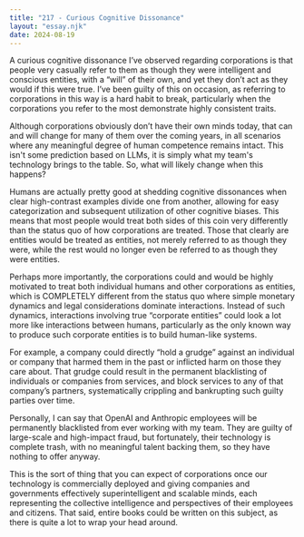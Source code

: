 ```yaml
---
title: "217 - Curious Cognitive Dissonance"
layout: "essay.njk"
date: 2024-08-19
---
```


A curious cognitive dissonance I’ve observed regarding corporations is that people very casually refer to them as though they were intelligent and conscious entities, with a “will” of their own, and yet they don’t act as they would if this were true. I’ve been guilty of this on occasion, as referring to corporations in this way is a hard habit to break, particularly when the corporations you refer to the most demonstrate highly consistent traits. 

Although corporations obviously don’t have their own minds today, that can and will change for many of them over the coming years, in all scenarios where any meaningful degree of human competence remains intact. This isn't some prediction based on LLMs, it is simply what my team's technology brings to the table. So, what will likely change when this happens?

Humans are actually pretty good at shedding cognitive dissonances when clear high-contrast examples divide one from another, allowing for easy categorization and subsequent utilization of other cognitive biases. This means that most people would treat both sides of this coin very differently than the status quo of how corporations are treated. Those that clearly are entities would be treated as entities, not merely referred to as though they were, while the rest would no longer even be referred to as though they were entities.

Perhaps more importantly, the corporations could and would be highly motivated to treat both individual humans and other corporations as entities, which is COMPLETELY different from the status quo where simple monetary dynamics and legal considerations dominate interactions. Instead of such dynamics, interactions involving true “corporate entities” could look a lot more like interactions between humans, particularly as the only known way to produce such corporate entities is to build human-like systems.

For example, a company could directly “hold a grudge” against an individual or company that harmed them in the past or inflicted harm on those they care about. That grudge could result in the permanent blacklisting of individuals or companies from services, and block services to any of that company’s partners, systematically crippling and bankrupting such guilty parties over time.

Personally, I can say that OpenAI and Anthropic employees will be permanently blacklisted from ever working with my team. They are guilty of large-scale and high-impact fraud, but fortunately, their technology is complete trash, with no meaningful talent backing them, so they have nothing to offer anyway. 

This is the sort of thing that you can expect of corporations once our technology is commercially deployed and giving companies and governments effectively superintelligent and scalable minds, each representing the collective intelligence and perspectives of their employees and citizens. That said, entire books could be written on this subject, as there is quite a lot to wrap your head around.

